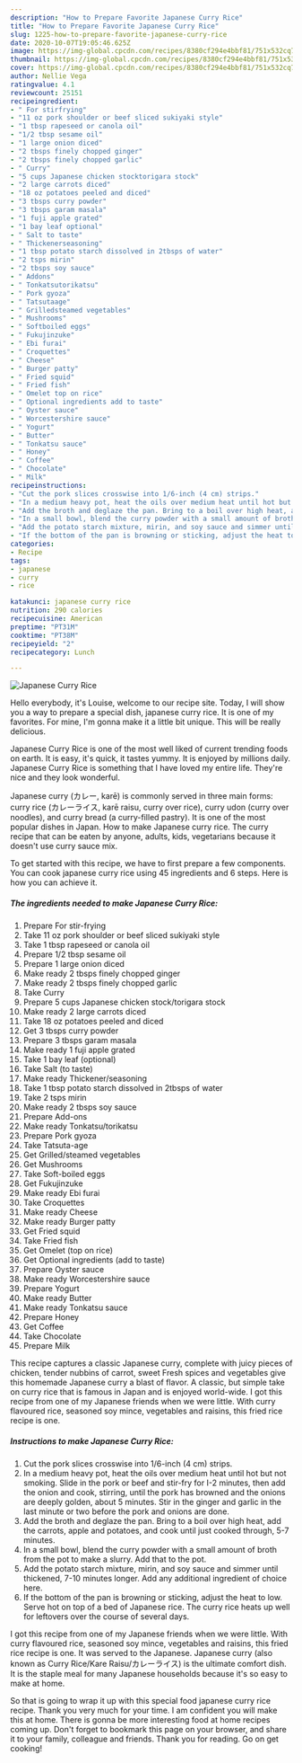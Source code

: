 ```yaml
---
description: "How to Prepare Favorite Japanese Curry Rice"
title: "How to Prepare Favorite Japanese Curry Rice"
slug: 1225-how-to-prepare-favorite-japanese-curry-rice
date: 2020-10-07T19:05:46.625Z
image: https://img-global.cpcdn.com/recipes/8380cf294e4bbf81/751x532cq70/japanese-curry-rice-recipe-main-photo.jpg
thumbnail: https://img-global.cpcdn.com/recipes/8380cf294e4bbf81/751x532cq70/japanese-curry-rice-recipe-main-photo.jpg
cover: https://img-global.cpcdn.com/recipes/8380cf294e4bbf81/751x532cq70/japanese-curry-rice-recipe-main-photo.jpg
author: Nellie Vega
ratingvalue: 4.1
reviewcount: 25151
recipeingredient:
- " For stirfrying"
- "11 oz pork shoulder or beef sliced sukiyaki style"
- "1 tbsp rapeseed or canola oil"
- "1/2 tbsp sesame oil"
- "1 large onion diced"
- "2 tbsps finely chopped ginger"
- "2 tbsps finely chopped garlic"
- " Curry"
- "5 cups Japanese chicken stocktorigara stock"
- "2 large carrots diced"
- "18 oz potatoes peeled and diced"
- "3 tbsps curry powder"
- "3 tbsps garam masala"
- "1 fuji apple grated"
- "1 bay leaf optional"
- " Salt to taste"
- " Thickenerseasoning"
- "1 tbsp potato starch dissolved in 2tbsps of water"
- "2 tsps mirin"
- "2 tbsps soy sauce"
- " Addons"
- " Tonkatsutorikatsu"
- " Pork gyoza"
- " Tatsutaage"
- " Grilledsteamed vegetables"
- " Mushrooms"
- " Softboiled eggs"
- " Fukujinzuke"
- " Ebi furai"
- " Croquettes"
- " Cheese"
- " Burger patty"
- " Fried squid"
- " Fried fish"
- " Omelet top on rice"
- " Optional ingredients add to taste"
- " Oyster sauce"
- " Worcestershire sauce"
- " Yogurt"
- " Butter"
- " Tonkatsu sauce"
- " Honey"
- " Coffee"
- " Chocolate"
- " Milk"
recipeinstructions:
- "Cut the pork slices crosswise into 1/6-inch (4 cm) strips."
- "In a medium heavy pot, heat the oils over medium heat until hot but not smoking. Slide in the pork or beef and stir-fry for I-2 minutes, then add the onion and cook, stirring, until the pork has browned and the onions are deeply golden, about 5 minutes. Stir in the ginger and garlic in the last minute or two before the pork and onions are done."
- "Add the broth and deglaze the pan. Bring to a boil over high heat, add the carrots, apple and potatoes, and cook until just cooked through, 5-7 minutes."
- "In a small bowl, blend the curry powder with a small amount of broth from the pot to make a slurry. Add that to the pot."
- "Add the potato starch mixture, mirin, and soy sauce and simmer until thickened, 7-10 minutes longer. Add any additional ingredient of choice here."
- "If the bottom of the pan is browning or sticking, adjust the heat to low. Serve hot on top of a bed of Japanese rice. The curry rice heats up well for leftovers over the course of several days."
categories:
- Recipe
tags:
- japanese
- curry
- rice

katakunci: japanese curry rice 
nutrition: 290 calories
recipecuisine: American
preptime: "PT31M"
cooktime: "PT38M"
recipeyield: "2"
recipecategory: Lunch

---
```



![Japanese Curry Rice](https://img-global.cpcdn.com/recipes/8380cf294e4bbf81/751x532cq70/japanese-curry-rice-recipe-main-photo.jpg)

Hello everybody, it's Louise, welcome to our recipe site. Today, I will show you a way to prepare a special dish, japanese curry rice. It is one of my favorites. For mine, I'm gonna make it a little bit unique. This will be really delicious.

Japanese Curry Rice is one of the most well liked of current trending foods on earth. It is easy, it's quick, it tastes yummy. It is enjoyed by millions daily. Japanese Curry Rice is something that I have loved my entire life. They're nice and they look wonderful.

Japanese curry (カレー, karē) is commonly served in three main forms: curry rice (カレーライス, karē raisu, curry over rice), curry udon (curry over noodles), and curry bread (a curry-filled pastry). It is one of the most popular dishes in Japan. How to make Japanese curry rice. The curry recipe that can be eaten by anyone, adults, kids, vegetarians because it doesn&#39;t use curry sauce mix.


To get started with this recipe, we have to first prepare a few components. You can cook japanese curry rice using 45 ingredients and 6 steps. Here is how you can achieve it.

<!--inarticleads1-->

##### The ingredients needed to make Japanese Curry Rice:

1. Prepare  For stir-frying
1. Take 11 oz pork shoulder or beef sliced sukiyaki style
1. Take 1 tbsp rapeseed or canola oil
1. Prepare 1/2 tbsp sesame oil
1. Prepare 1 large onion diced
1. Make ready 2 tbsps finely chopped ginger
1. Make ready 2 tbsps finely chopped garlic
1. Take  Curry
1. Prepare 5 cups Japanese chicken stock/torigara stock
1. Make ready 2 large carrots diced
1. Take 18 oz potatoes peeled and diced
1. Get 3 tbsps curry powder
1. Prepare 3 tbsps garam masala
1. Make ready 1 fuji apple grated
1. Take 1 bay leaf (optional)
1. Take  Salt (to taste)
1. Make ready  Thickener/seasoning
1. Take 1 tbsp potato starch dissolved in 2tbsps of water
1. Take 2 tsps mirin
1. Make ready 2 tbsps soy sauce
1. Prepare  Add-ons
1. Make ready  Tonkatsu/torikatsu
1. Prepare  Pork gyoza
1. Take  Tatsuta-age
1. Get  Grilled/steamed vegetables
1. Get  Mushrooms
1. Take  Soft-boiled eggs
1. Get  Fukujinzuke
1. Make ready  Ebi furai
1. Take  Croquettes
1. Make ready  Cheese
1. Make ready  Burger patty
1. Get  Fried squid
1. Take  Fried fish
1. Get  Omelet (top on rice)
1. Get  Optional ingredients (add to taste)
1. Prepare  Oyster sauce
1. Make ready  Worcestershire sauce
1. Prepare  Yogurt
1. Make ready  Butter
1. Make ready  Tonkatsu sauce
1. Prepare  Honey
1. Get  Coffee
1. Take  Chocolate
1. Prepare  Milk


This recipe captures a classic Japanese curry, complete with juicy pieces of chicken, tender nubbins of carrot, sweet Fresh spices and vegetables give this homemade Japanese curry a blast of flavor. A classic, but simple take on curry rice that is famous in Japan and is enjoyed world-wide. I got this recipe from one of my Japanese friends when we were little. With curry flavoured rice, seasoned soy mince, vegetables and raisins, this fried rice recipe is one. 

<!--inarticleads2-->

##### Instructions to make Japanese Curry Rice:

1. Cut the pork slices crosswise into 1/6-inch (4 cm) strips.
1. In a medium heavy pot, heat the oils over medium heat until hot but not smoking. Slide in the pork or beef and stir-fry for I-2 minutes, then add the onion and cook, stirring, until the pork has browned and the onions are deeply golden, about 5 minutes. Stir in the ginger and garlic in the last minute or two before the pork and onions are done.
1. Add the broth and deglaze the pan. Bring to a boil over high heat, add the carrots, apple and potatoes, and cook until just cooked through, 5-7 minutes.
1. In a small bowl, blend the curry powder with a small amount of broth from the pot to make a slurry. Add that to the pot.
1. Add the potato starch mixture, mirin, and soy sauce and simmer until thickened, 7-10 minutes longer. Add any additional ingredient of choice here.
1. If the bottom of the pan is browning or sticking, adjust the heat to low. Serve hot on top of a bed of Japanese rice. The curry rice heats up well for leftovers over the course of several days.


I got this recipe from one of my Japanese friends when we were little. With curry flavoured rice, seasoned soy mince, vegetables and raisins, this fried rice recipe is one. It was served to the Japanese. Japanese curry (also known as Curry Rice/Kare Raisu/カレーライス) is the ultimate comfort dish. It is the staple meal for many Japanese households because it&#39;s so easy to make at home. 

So that is going to wrap it up with this special food japanese curry rice recipe. Thank you very much for your time. I am confident you will make this at home. There is gonna be more interesting food at home recipes coming up. Don't forget to bookmark this page on your browser, and share it to your family, colleague and friends. Thank you for reading. Go on get cooking!
